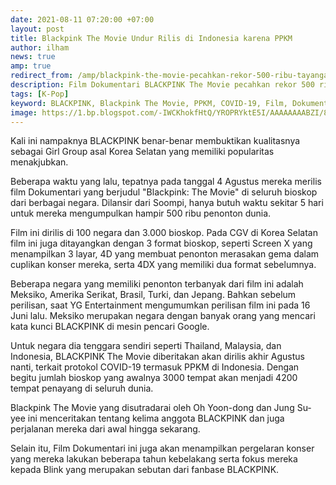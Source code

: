 ```yaml
---
date: 2021-08-11 07:20:00 +07:00
layout: post
title: Blackpink The Movie Undur Rilis di Indonesia karena PPKM
author: ilham
news: true
amp: true
redirect_from: /amp/blackpink-the-movie-pecahkan-rekor-500-ribu-tayangan/
description: Film Dokumentari BLACKPINK The Movie pecahkan rekor 500 ribu penonton dalam waktu 5 hari di seluruh negara.
tags: [K-Pop]
keyword: BLACKPINK, Blackpink The Movie, PPKM, COVID-19, Film, Dokumentari
image: https://1.bp.blogspot.com/-IWCKhokfHtQ/YROPRYktE5I/AAAAAAAABZI/8Ky1cFVmXkUmbokGJoj3ggFvwT_dsbz-QCLcBGAsYHQ/s0/20210811_154914_0000.jpg
---
```

Kali ini nampaknya BLACKPINK benar-benar membuktikan kualitasnya sebagai Girl Group asal Korea Selatan yang memiliki popularitas menakjubkan.

Beberapa waktu yang lalu, tepatnya pada tanggal 4 Agustus mereka merilis film Dokumentari yang berjudul "Blackpink: The Movie" di seluruh bioskop dari berbagai negara. Dilansir dari Soompi, hanya butuh waktu sekitar 5 hari untuk mereka mengumpulkan hampir 500 ribu penonton dunia.

Film ini dirilis di 100 negara dan 3.000 bioskop. Pada CGV di Korea Selatan film ini juga ditayangkan dengan 3 format bioskop, seperti Screen X yang menampilkan 3 layar, 4D yang membuat penonton merasakan gema dalam cuplikan konser mereka, serta 4DX yang memiliki dua format sebelumnya.

Beberapa negara yang memiliki penonton terbanyak dari film ini adalah Meksiko, Amerika Serikat, Brasil, Turki, dan Jepang. Bahkan sebelum perilisan, saat YG Entertainment mengumumkan perilisan film ini pada 16 Juni lalu. Meksiko merupakan negara dengan banyak orang yang mencari kata kunci BLACKPINK di mesin pencari Google.

Untuk negara dia tenggara sendiri seperti Thailand, Malaysia, dan Indonesia, BLACKPINK The Movie diberitakan akan dirilis akhir Agustus nanti, terkait protokol COVID-19 termasuk PPKM di Indonesia. Dengan begitu jumlah bioskop yang awalnya 3000 tempat akan menjadi 4200 tempat penayang di seluruh dunia.

Blackpink The Movie yang disutradarai oleh Oh Yoon-dong dan Jung Su-yee ini menceritakan tentang kelima anggota BLACKPINK dan juga perjalanan mereka dari awal hingga sekarang.

Selain itu, Film Dokumentari ini juga akan menampilkan pergelaran konser yang mereka lakukan beberapa tahun kebelakang serta fokus mereka kepada Blink yang merupakan sebutan dari fanbase BLACKPINK.
